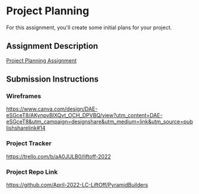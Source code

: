 # Project Planning
For this assignment, you'll create some initial plans for your project.

## Assignment Description
[Project Planning Assignment](https://education.launchcode.org/liftoff/modules/assignments/project-planning)

## Submission Instructions

### Wireframes
https://www.canva.com/design/DAE-eSGceT8/AKynpvBlXQvt_OCH_DPVBQ/view?utm_content=DAE-eSGceT8&utm_campaign=designshare&utm_medium=link&utm_source=publishsharelink#14

### Project Tracker

https://trello.com/b/aA0JULB0/liftoff-2022

### Project Repo Link

https://github.com/April-2022-LC-LiftOff/PyramidBuilders
